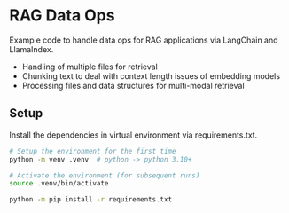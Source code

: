 # RAG Data Ops

Example code to handle data ops for RAG applications via LangChain and LlamaIndex.

* Handling of multiple files for retrieval
* Chunking text to deal with context length issues of embedding models
* Processing files and data structures for multi-modal retrieval

## Setup

Install the dependencies in virtual environment via requirements.txt.

```sh
# Setup the environment for the first time
python -m venv .venv  # python -> python 3.10+

# Activate the environment (for subsequent runs)
source .venv/bin/activate

python -m pip install -r requirements.txt
```